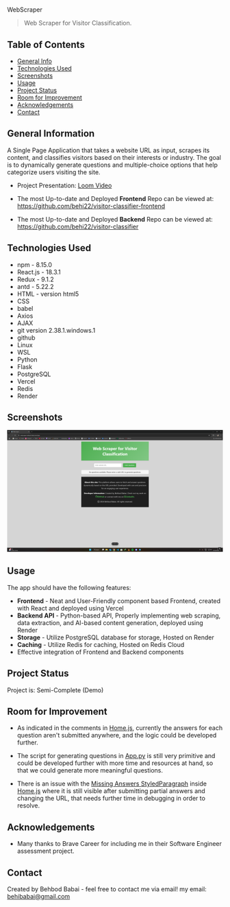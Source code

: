 #

WebScraper

> Web Scraper for Visitor Classification.
>
> <!--Live demo [_here_]().  If you have the project hosted somewhere, include the link here. -->

## Table of Contents

- [General Info](#general-information)
- [Technologies Used](#technologies-used)
- [Screenshots](#screenshots)
- [Usage](#usage)
- [Project Status](#project-status)
- [Room for Improvement](#room-for-improvement)
- [Acknowledgements](#acknowledgements)
- [Contact](#contact)
<!-- * [License](#license) -->

## General Information

A Single Page Application that takes a website URL as input, scrapes its content, and classifies visitors based on their interests or industry. The goal is to dynamically generate questions and multiple-choice options that help categorize users visiting the site.

- Project Presentation: [Loom Video](https://www.loom.com/share/84359f4e50ee41fc97b21f921d9aa4a0?sid=a69fe144-e797-46e1-8a23-09a507a4b98a)

- The most Up-to-date and Deployed <b>Frontend</b> Repo can be viewed at: https://github.com/behi22/visitor-classifier-frontend

- The most Up-to-date and Deployed <b>Backend</b> Repo can be viewed at: https://github.com/behi22/visitor-classifier

<!-- You don't have to answer all the questions - just the ones relevant to your project. -->

## Technologies Used

- npm - 8.15.0
- React.js - 18.3.1
- Redux - 9.1.2
- antd - 5.22.2
- HTML - version html5
- CSS
- babel
- Axios
- AJAX
- git version 2.38.1.windows.1
- github
- Linux
- WSL
- Python
- Flask
- PostgreSQL
- Vercel
- Redis
- Render

## Screenshots

![alt text](image-1.png)

## Usage

The app should have the following features:

- **Frontend** - Neat and User-Friendly component based Frontend, created with React and deployed using Vercel
- **Backend API** - Python-based API, Properly implementing web scraping, data extraction, and AI-based content generation, deployed using Render
- **Storage** - Utilize PostgreSQL database for storage, Hosted on Render
- **Caching** - Utilize Redis for caching, Hosted on Redis Cloud
- Effective integration of Frontend and Backend components

## Project Status

Project is: Semi-Complete (Demo)

## Room for Improvement

- As indicated in the comments in [Home.js](/visitor-classifier-frontend/src/pages/Home.js), currently the answers for each question aren't submitted anywhere, and the logic could be developed further.

- The script for generating questions in [App.py](/visitor-classifier/app.py) is still very primitive and could be developed further with more time and resources at hand, so that we could generate more meaningful questions.

- There is an issue with the <ins>Missing Answers StyledParagraph</ins> inside [Home.js](/visitor-classifier-frontend/src/pages/Home.js) where it is still visible after submitting partial answers and changing the URL, that needs further time in debugging in order to resolve.

## Acknowledgements

- Many thanks to Brave Career for including me in their Software Engineer assessment project.

## Contact

Created by Behbod Babai - feel free to contact me via email!
my email: behibabai@gmail.com

<!-- Optional -->
<!-- ## License -->
<!-- This project is open source and available under the [... License](). -->

<!-- You don't have to include all sections - just the one's relevant to your project -->

